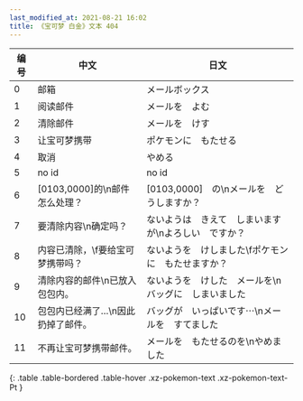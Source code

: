 ```yaml
---
last_modified_at: 2021-08-21 16:02
title: 《宝可梦 白金》文本 404
---
```

| 编号 | 中文 | 日文 |
| ---- | ---- | ---- |
| 0 | 邮箱 | メールボックス |
| 1 | 阅读邮件 | メールを　よむ |
| 2 | 清除邮件 | メールを　けす |
| 3 | 让宝可梦携带 | ポケモンに　もたせる |
| 4 | 取消 | やめる |
| 5 | no id | no id |
| 6 | [0103,0000]的\n邮件怎么处理？ | [0103,0000]　の\nメールを　どうしますか？ |
| 7 | 要清除内容\n确定吗？ | ないようは　きえて　しまいますが\nよろしい　ですか？ |
| 8 | 内容已清除，\f要给宝可梦携带吗？ | ないようを　けしました\fポケモンに　もたせますか？ |
| 9 | 清除内容的邮件\n已放入包包内。 | ないようを　けした　メールを\nバッグに　しまいました |
| 10 | 包包内已经满了…\n因此扔掉了邮件。 | バッグが　いっぱいです⋯\nメールを　すてました |
| 11 | 不再让宝可梦携带邮件。 | メールを　もたせるのを\nやめました |
{: .table .table-bordered .table-hover .xz-pokemon-text .xz-pokemon-text-Pt }